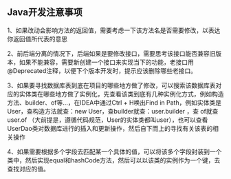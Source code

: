 ## Java开发注意事项

1、如果改动会影响方法的返回值，需要考虑一下该方法名是否需要修改，以表达你返回值所代表的意思

2、前后端分离的情况下，后端如果是要修改接口，需要思考该接口能否兼容旧版本，如果不能兼容，需要新创建一个接口来实现当下的功能，老接口用@Deprecated注释，以便下个版本开发时，提示应该删除哪些老接口。

3、如果要寻找数据库表到底在项目的哪些地方做了修改，可以搜索该数据库表对应的实体类在哪些地方做了实例化，先查看该类到底有几种实例化方式，例如构造方法、builder、of等...，在IDEA中通过Ctrl + H唤出Find in Path，例如实体类是User，查构造方法就查：new User，查builder就查：user.builder ，查 of就查 user.of （大前提是，遵循代码规范，User的实体类都叫user），也可以查看UserDao类对数据库进行的插入和更新操作，然后自下而上的寻找有关该表的相关操作

4、如果需要根据多个字段去匹配某一个具体的值，可以将该多个字段封装到一个类中，然后实现equal和hashCode方法，然后可以以该类的实例作为一个键，去查找对应的值。